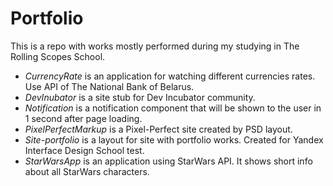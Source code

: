 # Portfolio

This is a repo with works mostly performed during my studying in The Rolling Scopes School.

* *CurrencyRate* is an application for watching different currencies rates. Use API of The National Bank of Belarus.
* *DevInubator* is a site stub for Dev Incubator community.
* *Notification* is a notification component that will be shown to the user in 1 second after page loading.
* *PixelPerfectMarkup* is a Pixel-Perfect site created by PSD layout.
* *Site-portfolio* is a layout for site with portfolio works. Created for Yandex Interface Design School test.
* *StarWarsApp* is an application using StarWars API. It shows short info about all StarWars characters. 
